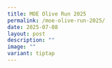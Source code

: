 ```yaml
---
title: MOE Olive Run 2025
permalink: /moe-olive-run-2025/
date: 2025-07-08
layout: post
description: ""
image: ""
variant: tiptap
---
```

